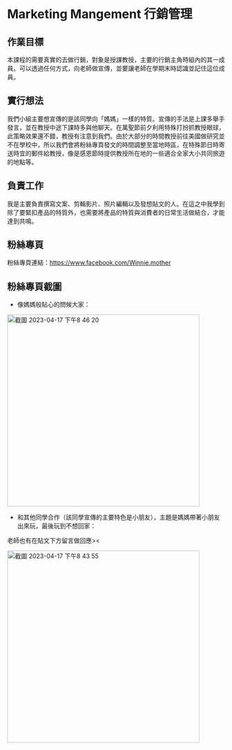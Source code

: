 # Marketing Mangement 行銷管理

## 作業目標
本課程的需要真實的去做行銷，對象是授課教授，主要的行銷主角時組內的其一成員。可以透過任何方式，向老師做宣傳，並要讓老師在學期末時認識並記住這位成員。

## 實行想法
我們小組主要想宣傳的是該同學向「媽媽」一樣的特質。宣傳的手法是上課多舉手發言，並在教授中途下課時多與他聊天。在萬聖節前夕利用特殊打扮抓教授眼球，此策略效果還不錯，教授有注意到我們。由於大部分的時間教授前往美國做研究並不在學校中，所以我們會將粉絲專頁發文的時間調整至當地時區，在特殊節日時寄送時宜的郵件給教授，像是感恩節時提供教授所在地的一些適合全家大小共同旅遊的地點等。

## 負責工作
我是主要負責撰寫文案、剪輯影片、照片編輯以及發想貼文的人。在這之中我學到除了要緊扣產品的特質外，也需要將產品的特質與消費者的日常生活做結合，才能達到共鳴。

## 粉絲專頁
粉絲專頁連結：https://www.facebook.com/Winnie.mother

## 粉絲專頁截圖
- 像媽媽般貼心的問候大家：
<img width="445" alt="截圖 2023-04-17 下午8 46 20" src="https://user-images.githubusercontent.com/100358083/232488147-7d926e82-152c-4ab6-8da7-08f71e20db0a.png">

- 和其他同學合作（該同學宣傳的主要特色是小朋友），主題是媽媽帶著小朋友出來玩，最後玩到不想回家：

老師也有在貼文下方留言做回應><

<img width="445" alt="截圖 2023-04-17 下午8 43 55" src="https://user-images.githubusercontent.com/100358083/232487537-3aa498be-629d-4527-a7ff-e91127966b52.png">
